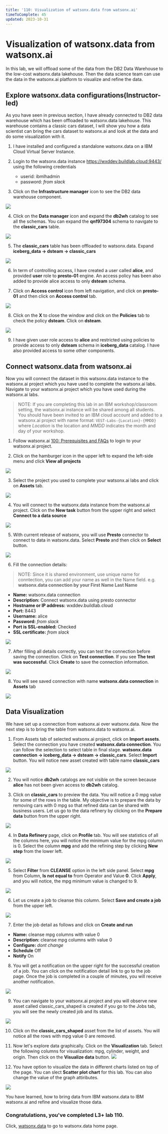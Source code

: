```yaml
---
title: '110: Visualization of watsonx.data from watsonx.ai'
timeToComplete: 45
updated: 2023-10-31
---
```

# Visualization of watsonx.data from watsonx.ai

In this lab, we will offload some of the data from the DB2 Data Warehouse to the low-cost watsonx.data lakehouse. Then the data science team can use the data in the watsonx.ai platform to visualize and refine the data.  

## Explore watsonx.data configurations(Instructor-led)

As you have seen in previous section, I have already connected to DB2 data warehouse which has been offloaded to watsonx.data lakehouse. This warehouse contains a classic cars dataset, I will show you how a data scientist can bring the cars dataset to watsonx.ai and look at the data and do some visualization with it. 

1. I have installed and configured a standalone watsonx.data on a IBM Cloud Virtual Server Instance.

2. Login to the watsonx.data instance https://wxddev.buildlab.cloud:9443/ using the following credentials

    - userid:   ibmlhadmin
    - password: *from slack*


3. Click on the **Infrastructure manager** icon to see the DB2 data warehouse component.

  ![](./images/110/infra-mgr.png)

4. Click on the **Data manager** icon and expand the **db2wh** catalog to see all the schemas. You can expand the **qnf97304** schema to navigate to the **classic_cars** table.

  ![](./images/110/data-mgr.png)

5. The **classic_cars** table has been offloaded to watsonx.data. Expand **iceberg_data -> dsteam -> classic_cars**
 
  ![](./images/110/data-mgr-iceberg.png)

6. In term of controlling access, I have created a user called **alice**, and provided **user** role to **presto-01** engine. An access policy has been also added to provide alice access to only **dsteam** schema. 

7. Click on **Access control** icon from left navigation, and click on **presto-01** and then click on **Access control** tab. 

  ![](./images/110/access-ctrl.png)

8. Click on the **X** to close the window and click on the **Policies** tab to check the policy **dsteam**. Click on **dsteam**. 

  ![](./images/110/access-ctrl-policies.png)

9. I have given user role access to **alice** and restricted using policies to provide access to only **dsteam** schema in **iceberg_data** catalog. I have also provided access to some other components. 

## Connect watsonx.data from watsonx.ai

Now you will connect the dataset in this watsonx.data instance to the watsonx.ai project which you have used to complete the watsonx.ai labs. Navigate to your watsonx.ai project which you have used during the watsonx.ai labs. 

> NOTE: If you are completing this lab in an IBM workshop/classroom setting, the watsonx.ai instance will be shared among all students. You should have been invited to an IBM cloud account and added to a watsonx.ai project with name format: `VEST-Labs-{Location}-{MMDD}` where _Location_ is the location and _MMDD_ indicates the month and day of your workshop.

1. Follow watsonx.ai [100: Prerequisites and FAQs](/watsonx/watsonxai/100) to login to your watsonx.ai project.

2. Click on the hamburger icon in the upper left to expand the left-side menu and click **View all projects**

  ![](./images/110/wx.ai.png)

3. Select the project you used to complete your watsonx.ai labs and click on **Assets** tab.

  ![](./images/110/wx.ai.project.assets.png)

4. You will connect to the watsonx.data instance from the watsonx.ai project. Click on the **New task** button from the upper right and select **Connect to a data source**


  ![](./images/110/wx.ai.connect.png)

5. With current release of watsonx, you will use **Presto** connector to connect to data in watsonx.data. Select **Presto** and then click on **Select** button.

  ![](./images/110/wx.ai.connect.presto.png)

6. Fill the connection details:

> NOTE: Since it is shared environment, use unique name for conntection, you can add your name as well in the Name field. e.g. **watsonx.data connection by your First Name Last Name**

   - **Name:**                    watsonx.data connection
   - **Description:**             Connect watsonx.data using presto connector
   - **Hostname or IP address:**  wxddev.buildlab.cloud
   - **Port:**                    8443
   - **Username:**                alice
   - **Password:**                *from slack*
   - **Port is SSL-enabled:**     Checked
   - **SSL certificate:**         *from slack*

  ![](./images/110/wx.ai.connect.presto-detail.png)

7. After filling all details correctly, you can test the connection before saving the connection. Click on **Test connection**. If you see **The test was successful**. Click **Create** to save the connection information.

  ![](./images/110/wx.ai.connect.presto-test.png)

8. You will see saved connection with name **watsonx.data connection** in **Assets** tab

  ![](./images/110/wx.ai.connect.presto-save.png)


## Data Visualization

We have set up a connection from watsonx.ai over watsonx.data. Now the next step is to bring the table from watsonx.data to watsonx.ai.

1. From Assets tab of selected watsonx.ai project, click on **Import assets**. Select the connection you have created **watsonx.data connection**. You can follow the selection to select table in final stage. **watsonx.data connection -> iceberg_data -> dsteam -> classic_cars**. Select **Import** button. You will notice new asset created with table name **classic_cars**

  ![](./images/110/import-asset.png)

2. You will notice **db2wh** catalogs are not visible on the screen because **alice** has not been given access to **db2wh** catalog.

3. Click on **classic_cars** to preview the data. You will notice a 0 mpg value for some of the rows in the table. My objective is to prepare the data by removing cars with 0 mpg so that refined data can be shared with business users. Let us go to the data refinery by clicking on the **Prepare data** button from the upper right.

  ![](./images/110/import-asset-preview.png)

4. In **Data Refinery** page, click on **Profile** tab. You will see statistics of all the columns here, you will notice the minimum value for the mpg column is 0. Select the column **mpg** and add the refining step by clicking **New step** from the lower left.

  ![](./images/110/import-asset-data-refinery.png)

5. Select **Filter** from **CLEANSE** option in the left side panel. Select **mpg** from Column, **Is not equal to** from Operator and Value **0**. Click **Apply**, and you will notice, the mpg minimum value is changed to 9.

  ![](./images/110/import-asset-data-refinery-filter.png)

6. Let us create a job to cleanse this column. Select **Save and create a job** from the upper left. 


  ![](./images/110/import-asset-data-refinery-job.png)

7. Enter the job detail as follows and click on **Create and run**

  - **Name:**         cleanse mpg columns with value 0
  - **Description:**  cleanse mpg columns with value 0
  - **Configure:**    *dont change*
  - **Schedule**      Off
  - **Notify**        On

8. You will get a notification on the upper right for the successful creation of a job. You can click on the notification detail link to go to the job page. Once the job is completed in a couple of minutes, you will receive another notification.

  ![](./images/110/import-asset-data-refinery-job-complete.png)

9. You can navigate to your watsonx.ai project and you will observe new asset called classic_cars_shaped is created if you go to the Jobs tab, you will see the newly created job and its status.

  ![](./images/110/imported-data.png) 

10. Click on the **classic_cars_shaped** asset from the list of assets. You will notice all the rows with mpg value 0 are removed. 

11. Now let's explore data graphically. Click on the **Visualization** tab. Select the following columns for visualization: mpg, cylinder, weight, and origin. Then click on the **Visualize data** button.
  ![](./images/110/visualization-columns.png) 

12. You have option to visualize the data in different charts listed on top of the page. You can slect **Scatter plot chart** for this lab. You can also change the value of the graph attiributes. 

  ![](./images/110/visualization-report.png) 

You have learned, how to bring data from IBM watsonx.data to IBM watsonx.ai and refine and visualize those data. 

### Congratulations, you've completed L3+ lab 110.
Click, [watsonx.data](/watsonx/watsonxdata) to go to watsonx.data home page.
